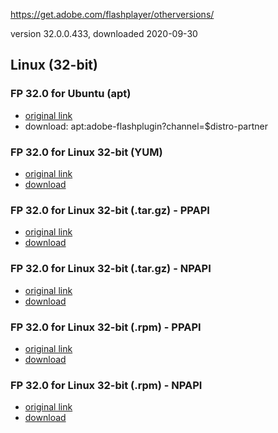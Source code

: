 https://get.adobe.com/flashplayer/otherversions/

version 32.0.0.433, downloaded 2020-09-30

## Linux (32-bit)

### FP 32.0 for Ubuntu (apt)

 - [original link](https://get.adobe.com/flashplayer/download/?installer=FP_32.0_for_Ubuntu_(apt)&stype=7706&standalone=1)
 - download: apt:adobe-flashplugin?channel=$distro-partner
 
### FP 32.0 for Linux 32-bit (YUM)

- [original link](https://get.adobe.com/flashplayer/download/?installer=FP_32.0_for_Linux_32-bit_(YUM)&stype=7707&standalone=1)
- [download](https://github.com/7468696e6b/adobeflash-archive/blob/master/linux32bit/adobe-release-i386-1.0-1.noarch.rpm?raw=true)

### FP 32.0 for Linux 32-bit (.tar.gz) - PPAPI

- [original link](https://get.adobe.com/flashplayer/download/?installer=FP_32.0_for_Linux_32-bit_(.tar.gz)-_PPAPI&stype=7707&standalone=1)
- [download](https://github.com/7468696e6b/adobeflash-archive/blob/master/linux32bit/flash_player_ppapi_linux.i386.tar.gz?raw=true)

### FP 32.0 for Linux 32-bit (.tar.gz) - NPAPI

- [original link](https://get.adobe.com/flashplayer/download/?installer=FP_32.0_for_Linux_32-bit_(.tar.gz)_-_NPAPI&stype=7707&standalone=1)
- [download](https://github.com/7468696e6b/adobeflash-archive/blob/master/linux32bit/flash_player_npapi_linux.i386.tar.gz?raw=true)


### FP 32.0 for Linux 32-bit (.rpm) - PPAPI

- [original link](https://get.adobe.com/flashplayer/download/?installer=FP_32.0_for_Linux_32-bit_(.rpm)_-_PPAPI&stype=7707&standalone=1)
- [download](https://github.com/7468696e6b/adobeflash-archive/blob/master/linux32bit/flash-player-ppapi-32.0.0.433-release.i386.rpm?raw=true)

### FP 32.0 for Linux 32-bit (.rpm) - NPAPI

- [original link](https://get.adobe.com/flashplayer/download/?installer=FP_32.0_for_Linux_32-bit_(.rpm)_-_NPAPI&stype=7707&standalone=1)
- [download](https://github.com/7468696e6b/adobeflash-archive/blob/master/linux32bit/flash-player-npapi-32.0.0.433-release.i386.rpm?raw=true)
